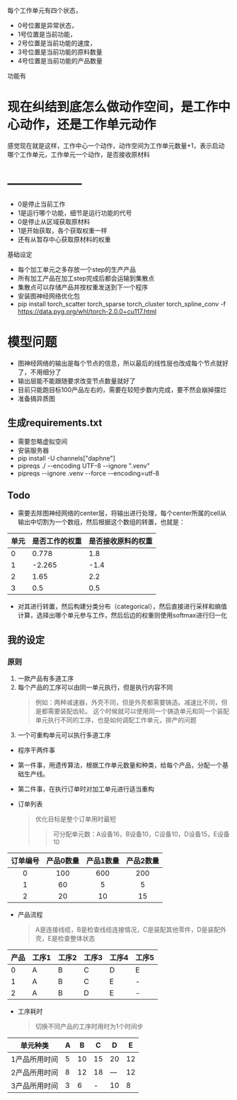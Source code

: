 每个工作单元有四个状态，

* 0号位置是异常状态，
* 1号位置是当前功能，
* 2号位置是当前功能的速度，
* 3号位置是当前功能的原料数量
* 4号位置是当前功能的产品数量

功能有

# 现在纠结到底怎么做动作空间，是工作中心动作，还是工作单元动作

感觉现在就是这样，工作中心一个动作，动作空间为工作单元数量+1，表示启动哪个工作单元，工作单元一个动作，是否接收原材料

# ——————

* 0是停止当前工作
* 1是运行哪个功能，细节是运行功能的代号
* 0是停止从区域获取原材料
* 1是开始获取，各个获取权重一样
* 还有从暂存中心获取原材料的权重

基础设定

* 每个加工单元之多存放一个step的生产产品
* 所有加工产品在加工step完成后都会运输到集散点
* 集散点可以存储产品并按权重发送到下一个程序
* 安装图神经网络优化包
* pip install torch_scatter torch_sparse torch_cluster torch_spline_conv
  -f https://data.pyg.org/whl/torch-2.0.0+cu117.html

# 模型问题

* 图神经网络的输出是每个节点的信息，所以最后的线性层也改成每个节点就好了，不用细分了
* 输出层能不能跟随要求改变节点数量就好了
* 目前只能跑目标100产品左右的，需要在较短步数内完成，要不然会崩掉摆烂
* 准备搞异质图

## 生成requirements.txt

* 需要忽略虚拟空间
* 安装服务器
* pip install -U channels["daphne"]
* pipreqs ./ --encoding UTF-8 --ignore ".venv"
* pipreqs --ignore .venv --force --encoding=utf-8

## Todo

* 需要去除图神经网络的center层，将输出进行处理，每个center所属的cell从输出中切割为一个数组，然后根据这个数组的转置，也就是：

| 单元 | 是否工作的权重 | 是否接收原料的权重 |
|----|---------|-----------|
| 0  | 0.778   | 1.8       |
| 1  | -2.265  | -1.4      |
| 2  | 1.65    | 2.2       |
| 3  | 0.5     | 0.5       |

* 对其进行转置，然后构建分类分布（categorical），然后直接进行采样和熵值计算，选择出哪个单元参与工作，然后后边的权重则使用softmax进行归一化

## 我的设定

### 原则

1. 一款产品有多道工序
2. 每个产品的工序可以由同一单元执行，但是执行内容不同
   > 例如：两种减速器，外壳不同，但是外壳都需要铸造。减速比不同，但是都需要装配齿轮。
   > 这个时候就可以使用同一个铸造单元和同一个装配单元执行不同的工序，也是如何调配工作单元，排产的问题
3. 一个可重构单元可以执行多道工序


* 程序干两件事
* 第一件事，用遗传算法，根据工作单元数量和种类，给每个产品，分配一个基础生产线。
* 第二件事，在执行订单时对加工单元进行适当重构

* 订单列表
  > 优化目标是整个订单用时最短
  >> 可分配单元数：A设备16，B设备10，C设备10，D设备15，E设备10

| 订单编号 | 产品0数量 | 产品1数量 | 产品2数量 |
|:----:|:-----:|:-----:|:-----:|
|  0   |  100  |  600  |  200  |
|  1   |  60   |   5   |   5   |
|  2   |  20   |  10   |  15   |

* 产品流程
  > A是连接线缆，B是检查线缆连接情况，C是装配其他零件，D是装配外壳，E是检查整体状态

| 产品 | 工序1 | 工序2 | 工序3 | 工序4 | 工序5 |
|----|-----|-----|-----|-----|-----|
| 0  | A   | B   | C   | D   | E   |
| 1  | A   | B   | C   | E   | -   |
| 2  | A   | B   | D   | E   | -   |

* 工序耗时
  > 切换不同产品的工序时用时为1个时间步

| 单元种类    | A | B  | C  | D  | E  |
|---------|---|----|----|----|----|
| 1产品所用时间 | 5 | 10 | 15 | 20 | 12 |
| 2产品所用时间 | 8 | 12 | 18 | —  | 12 |
| 3产品所用时间 | 3 | 6  | -  | 10 | 8  |

